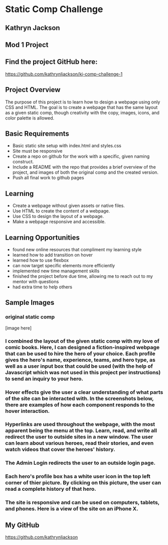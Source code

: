 # Static Comp Challenge

## Kathryn Jackson

## Mod 1 Project

## Find the project GitHub here:

https://github.com/kathrynljackson/kj-comp-challenge-1


## Project Overview

The purpose of this project is to learn how to design a webpage using only CSS and HTML. The goal is to create a webpage that has the same layout as a given static comp, though creativity with the copy, images, icons, and color palette is allowed.


## Basic Requirements
- Basic static site setup with index.html and styles.css
- Site must be responsive
- Create a repo on github for the work with a specific, given naming construct.
- Include a README with the repo that provides a brief overview of the project, and images of both the original comp and the created version.
- Push all final work to github pages


## Learning

- Create a webpage without given assets or native files.
- Use HTML to create the content of a webpage.
- Use CSS to design the layout of a webpage.
- Make a webpage responsive and accessible.

## Learning Opportunities

- found new online resources that compliment my learning style
- learned how to add transition on hover
- learned how to use flexbox
- can now target specific elements more efficiently
- implemented new time management skills
- finished the project before due time, allowing me to reach out to my mentor with questions
- had extra time to help others


## Sample Images

### original static comp
[image here]


### I combined the layout of the given static comp with my love of comic books. Here, I can designed a fiction-inspired webpage that can be used to hire the hero of your choice. Each profile gives the hero's name, experience, teams, and hero type, as well as a user input box that could be used (with the help of Javascript which was not used in this project per instructions) to send an inquiry to your hero.


### Hover effects give the user a clear understanding of what parts of the site can be interacted with. In the screenshots below, there are examples of how each component responds to the hover interaction.


### Hyperlinks are used throughout the webpage, with the most apparent being the menu at the top. Learn, read, and write all redirect the user to outside sites in a new window. The user can learn about various heroes, read their stories, and even watch videos that cover the heroes' history.


### The Admin Login redirects the user to an outside login page.


### Each hero's profile box has a white user icon in the top left corner of thier picture. By clicking on this picture, the user can read a complete history of that hero.


### The site is responsive and can be used on computers, tablets, and phones. Here is a view of the site on an iPhone X.


## My GitHub

https://github.com/kathrynljackson
